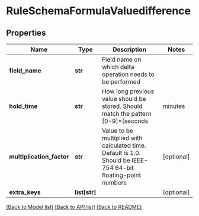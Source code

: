 # RuleSchemaFormulaValuedifference

## Properties
Name | Type | Description | Notes
------------ | ------------- | ------------- | -------------
**field_name** | **str** | Field name on which delta operation needs to be performed | 
**hold_time** | **str** | How long previous value should be stored. Should match the pattern [0-9]*(seconds|minutes|hours|days|weeks|years|offset). Default is 1 day | [optional] 
**multiplication_factor** | **str** | Value to be multiplied with calculated time. Default is 1.0. Should be IEEE-754 64-bit floating-point numbers | [optional] 
**extra_keys** | **list[str]** |  | [optional] 

[[Back to Model list]](../README.md#documentation-for-models) [[Back to API list]](../README.md#documentation-for-api-endpoints) [[Back to README]](../README.md)



